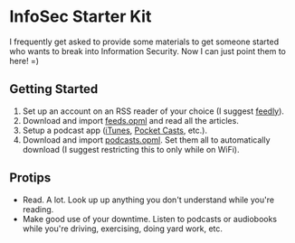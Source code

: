 # InfoSec Starter Kit
I frequently get asked to provide some materials to get someone started who wants to break into Information Security.  Now I can just point them to here!  =)

## Getting Started
1. Set up an account on an RSS reader of your choice (I suggest [feedly](https://feedly.com/)).
  1. Download and import [feeds.opml](./feeds.opml) and read all the articles.
1. Setup a podcast app ([iTunes](http://www.apple.com/itunes/podcasts/), [Pocket Casts](https://play.pocketcasts.com/), etc.).
  1. Download and import [podcasts.opml](./podcasts.opml).  Set them all to automatically download (I suggest restricting this to only while on WiFi).

## Protips
* Read.  A lot.  Look up up anything you don't understand while you're reading.
* Make good use of your downtime.  Listen to podcasts or audiobooks while you're driving, exercising, doing yard work, etc.

